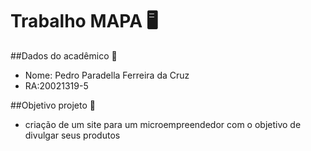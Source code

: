 <h1>Trabalho MAPA 🖥️</h1>

##Dados do acadêmico 📔 
* Nome: Pedro Paradella Ferreira da Cruz
* RA:20021319-5

##Objetivo projeto 💬 

* criação de um site para um microempreendedor com o objetivo de divulgar seus produtos
